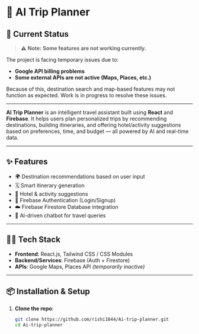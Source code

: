 # 🧠 AI Trip Planner

## 🚧 Current Status

> ⚠️ **Note: Some features are not working currently.**

The project is facing temporary issues due to:

- **Google API billing problems**
- **Some external APIs are not active (Maps, Places, etc.)**

Because of this, destination search and map-based features may not function as expected. Work is in progress to resolve these issues.

---

**AI Trip Planner** is an intelligent travel assistant built using **React** and **Firebase**. It helps users plan personalized trips by recommending destinations, building itineraries, and offering hotel/activity suggestions based on preferences, time, and budget — all powered by AI and real-time data.

---

## ✨ Features

- 🌍 Destination recommendations based on user input
- 🗓️ Smart itinerary generation
- 🏨 Hotel & activity suggestions
- 🔐 Firebase Authentication (Login/Signup)
- ☁️ Firebase Firestore Database integration
- 💬 AI-driven chatbot for travel queries

---

## 🧑‍💻 Tech Stack

- **Frontend**: React.js, Tailwind CSS / CSS Modules
- **Backend/Services**: Firebase (Auth + Firestore)
- **APIs**: Google Maps, Places API *(temporarily inactive)*

---

## 📦 Installation & Setup

1. **Clone the repo**:
   ```bash
   git clone https://github.com/rishi1844/Ai-trip-planner.git
   cd Ai-trip-planner
